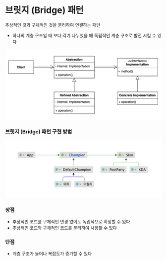 # 브릿지 (Bridge) 패턴
추상적인 것과 구체적인 것을 분리하여 연결하는 패턴

* 하나의 계층 구조일 때 보다 각기 나누었을 때 독립적인 계층 구조로 발전 시킬 수 있다

![img.png](img.png)

### 브릿지 (Bridge) 패턴 구현 방법

![img_1.png](img_1.png)

### 장점
* 추상적인 코드를 구체적인 변경 없이도 독립적으로 확장할 수 있다
* 추상적인 코드와 구체적인 코드를 분리하여 사용할 수 있다

### 단점
* 계층 구조가 늘어나 복잡도가 증가할 수 있다